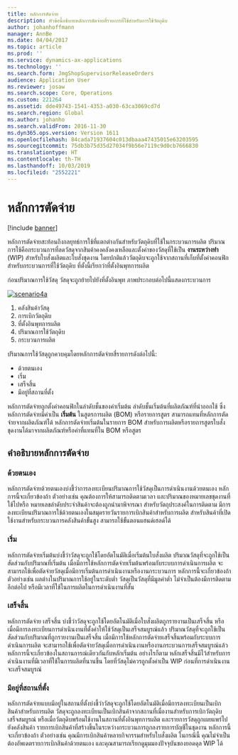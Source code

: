 ```yaml
---
title: หลักการตัดจ่าย
description: หัวข้อนี้อธิบายหลักการตัดจ่ายสี่รายการที่ใช้สำหรับการใช้วัตถุดิบ
author: johanhoffmann
manager: AnnBe
ms.date: 04/04/2017
ms.topic: article
ms.prod: ''
ms.service: dynamics-ax-applications
ms.technology: ''
ms.search.form: JmgShopSupervisorReleaseOrders
audience: Application User
ms.reviewer: josaw
ms.search.scope: Core, Operations
ms.custom: 221264
ms.assetid: dde49743-1541-4353-a030-63ca3069cd7d
ms.search.region: Global
ms.author: johanho
ms.search.validFrom: 2016-11-30
ms.dyn365.ops.version: Version 1611
ms.openlocfilehash: 84cada71937604c013dbaaa47435015e63203595
ms.sourcegitcommit: 75db3b75d35d27034f9b56e7119c9d0cb7666830
ms.translationtype: HT
ms.contentlocale: th-TH
ms.lasthandoff: 10/03/2019
ms.locfileid: "2552221"
---
```

# <a name="flushing-principles"></a>หลักการตัดจ่าย

[!include [banner](../includes/banner.md)]

หลักการตัดจ่ายสะท้อนถึงกลยุทธ์การใช้ที่แตกต่างกันสำหรับวัตถุดิบที่ใช้ในกระบวนการผลิต ปริมาณการใช้คือกระบวนการที่ลดวัสดุจากสินค้าคงคลังคงเหลือและตั้งค่าของวัสดุที่ใช้เป็น **งานระหว่างทำ** (WIP) สำหรับใบสั่งผลิตและใบสั่งชุดงาน โดยปกติแล้ววัตถุดิบจะถูกใช้จากสถานที่เก็บที่ตั้งค่าคอนฟิกสำหรับกระบวนการที่ใช้วัตถุดิบ ที่ตั้งนี้เรียกว่าที่ตั้งอินพุทการผลิต

ก่อนปริมาณการใช้วัสดุ วัสดุจะถูกย้ายไปยังที่ตั้งอินพุท ภาพประกอบต่อไปนี้แสดงกระบวนการ

[![scenario4a](./media/scenario4a.png)](./media/scenario4a.png)

1. คลังสินค้าวัสดุ
2. การเบิกวัตถุดิบ
3. ที่ตั้งอินพุทการผลิต
4. ปริมาณการใช้วัตถุดิบ
5. กระบวนการผลิต

ปริมาณการใช้วัสดุถูกควบคุมโดยหลักการตัดจ่ายสี่รายการดังต่อไปนี้:

- ด้วยตนเอง
- เริ่ม
- เสร็จสิ้น
- มีอยู่ที่สถานที่ตั้ง

หลักการตัดจ่ายถูกตั้งค่าคอนฟิกในลำดับชั้นของค่าเริ่มต้น ลำดับชั้นเริ่มต้นที่ผลิตภัณฑ์ที่นำออกใช้ ซึ่งหลักการตัดจ่ายมีค่าเป็น **เริ่มต้น** ในสูตรการผลิต (BOM) หรือรายการสูตร สามารถแทนที่หลักการตัดจ่ายจากผลิตภัณฑ์ได้ หลักการตัดจ่ายเริ่มต้นในรายการ BOM สำหรับการผลิตหรือรายการสูตรใบสั่งชุดงานได้มาจากผลิตภัณฑ์หรือค่าที่แทนที่ใน BOM หรือสูตร

## <a name="description-of-the-flushing-principles"></a>คำอธิบายหลักการตัดจ่าย

### <a name="manual"></a>ด้วยตนเอง
หลักการตัดจ่ายด้วยตนเองบ่งชี้ว่าการลงทะเบียนปริมาณการใช้วัสดุเป็นการดำเนินงานด้วยตนเอง หลักการนี้จะเกี่ยวข้องถ้า ตัวอย่างเช่น คุณต้องการให้สามารถติดตามเวลา และปริมาณของหมายเลขชุดงานที่ใช้ไปหรือ หมายเลขลำดับประจำสินค้าจะต้องถูกนำมาพิจารณา สำหรับวัตถุประสงค์ในการติดตาม มีการลงทะเบียนปริมาณการใช้ด้วยตนเองในสมุดรายวันรายการเบิกสินค้าสำหรับการผลิต สำหรับสินค้าที่เปิดใช้งานสำหรับกระบวนการคลังสินค้าขั้นสูง สามารถใช้ขั้นตอนแฮนด์เฮลด์ได้

### <a name="start"></a>เริ่ม
หลักการตัดจ่ายเริ่มต้นบ่งชี้ว่าวัสดุจะถูกใช้โดยอัตโนมัติเมื่อเริ่มต้นใบสั่งผลิต ปริมาณวัสดุที่จะถูกใช้เป็นสัดส่วนกับปริมาณที่เริ่มต้น เมื่อมีการใช้หลักการตัดจ่ายเริ่มต้นพร้อมกับระบบการดำเนินการผลิต จะสามารถใช้เพื่อตัดจ่ายวัสดุเมื่อมีการเริ่มต้นการดำเนินงานหรืองานกระบวนการ หลักการนี้จะเกี่ยวข้องถ้า ตัวอย่างเช่น ผลต่างในปริมาณการใช้อยู่ในระดับต่ำ วัสดุเป็นวัสดุที่มีมูลค่าต่ำ ไม่จำเป็นต้องมีการติดตามอีกต่อไป หรือมีเวลาที่ใช้ในการผลิตในการดำเนินงานที่สั้น 

### <a name="finish"></a>เสร็จสิ้น
หลักการตัดจ่าย เสร็จสิ้น บ่งชี้ว่าวัสดุจะถูกใช้โดยอัตโนมัติเมื่อใบสั่งผลิตถูกรายงานเป็นเสร็จสิ้น หรือเมื่อมีการลงทะเบียนการดำเนินงานที่ตั้งค่าให้ใช้วัสดุเป็นเสร็จสมบูรณ์แล้ว ปริมาณวัสดุที่จะถูกใช้เป็นสัดส่วนกับปริมาณที่ถูกรายงานเป็นเสร็จสิ้น เมื่อมีการใช้หลักการตัดจ่ายเสร็จสิ้นพร้อมกับระบบการดำเนินการผลิต จะสามารถใช้เพื่อตัดจ่ายวัสดุเมื่อการดำเนินงานหรืองานกระบวนการเสร็จสมบูรณ์แล้ว หลักการนี้จะเกี่ยวข้องในสถานการณ์เดียวกันกับหลักเริ่มต้น อย่างไรก็ตาม หลักเสร็จสิ้นมีไว้สำหรับการดำเนินงานที่มีเวลาที่ใช้ในการผลิตที่นานขึ้น โดยที่วัสดุไม่ควรถูกตั้งค่าเป็น WIP ก่อนที่การดำเนินงานจะเสร็จสมบูรณ์ 

### <a name="available-at-location"></a>มีอยู่ที่สถานที่ตั้ง
หลักการตัดจ่ายแบบมีอยู่ในสถานที่ตั้งบ่งชี้ว่าวัสดุจะถูกใช้โดยอัตโนมัติเมื่อมีการลงทะเบียนเป็นเบิกสินค้าสำหรับการผลิต วัสดุจะถูกลงทะเบียนเป็นเบิกสินค้าจากสถานที่เมื่องานสำหรับการเบิกวัตถุดิบเสร็จสมบูรณ์ หรือเมื่อวัตถุดิบพร้อมใช้งานในสถานที่ตั้งอินพุทการผลิต และรายการวัสดุถูกเผยแพร่ไปยังคลังสินค้า รายการเบิกสินค้าที่สร้างขึ้นในระหว่างกระบวนการถูกลงรายการบัญชีในชุดงาน หลักการนี้จะเกี่ยวข้องถ้า ตัวอย่างเช่น คุณมีการเบิกสินค้าหลายกิจกรรมสำหรับใบสั่งผลิต ในกรณีนี้ คุณไม่จำเป็นต้องอัพเดตรายการเบิกสินค้าด้วยตนเอง และคุณสามารถเรียกดูมุมมองปัจจุบันของยอดดุล WIP ได้
